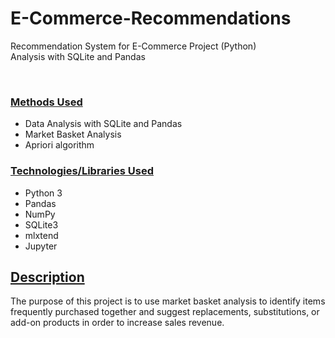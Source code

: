 # E-Commerce-Recommendations
Recommendation System for E-Commerce Project (Python)<br>
Analysis with SQLite and Pandas

<br>

### <u>Methods Used</u>
<ul>
  <li>Data Analysis with SQLite and Pandas</li>
  <li>Market Basket Analysis</li>
  <li>Apriori algorithm</li>
  </ul>

### <u>Technologies/Libraries Used</u>
<ul>
  <li>Python 3</li>
  <li>Pandas</li>
  <li>NumPy</li>
  <li>SQLite3</li>
  <li>mlxtend</li>
  <li>Jupyter</li>
  </ul>
  
## <u>Description</u>
The purpose of this project is to use market basket analysis to identify items frequently purchased together and suggest replacements, substitutions, or add-on products in order to increase sales revenue.
 
 
